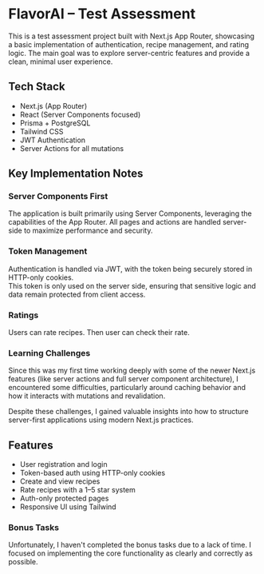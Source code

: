 # FlavorAI – Test Assessment

This is a test assessment project built with Next.js App Router, showcasing a basic implementation of authentication, recipe management, and rating logic. The main goal was to explore server-centric features and provide a clean, minimal user experience.

## Tech Stack

- Next.js (App Router)
- React (Server Components focused)
- Prisma + PostgreSQL
- Tailwind CSS
- JWT Authentication
- Server Actions for all mutations

## Key Implementation Notes

### Server Components First

The application is built primarily using Server Components, leveraging the capabilities of the App Router. All pages and actions are handled server-side to maximize performance and security.

### Token Management

Authentication is handled via JWT, with the token being securely stored in HTTP-only cookies.  
This token is only used on the server side, ensuring that sensitive logic and data remain protected from client access.

### Ratings

Users can rate recipes. Then user can check their rate.

### Learning Challenges

Since this was my first time working deeply with some of the newer Next.js features (like server actions and full server component architecture), I encountered some difficulties, particularly around caching behavior and how it interacts with mutations and revalidation.

Despite these challenges, I gained valuable insights into how to structure server-first applications using modern Next.js practices.

## Features

- User registration and login
- Token-based auth using HTTP-only cookies
- Create and view recipes
- Rate recipes with a 1–5 star system
- Auth-only protected pages
- Responsive UI using Tailwind

### Bonus Tasks

Unfortunately, I haven't completed the bonus tasks due to a lack of time. I focused on implementing the core functionality as clearly and correctly as possible.
